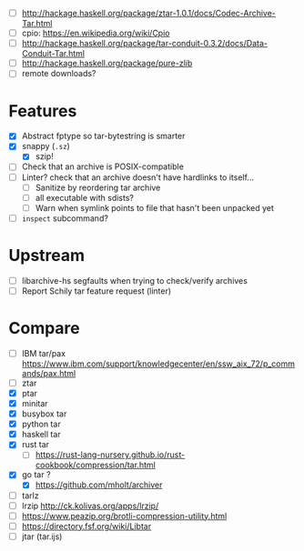- [ ] http://hackage.haskell.org/package/ztar-1.0.1/docs/Codec-Archive-Tar.html
- [ ] cpio: https://en.wikipedia.org/wiki/Cpio
- [ ] http://hackage.haskell.org/package/tar-conduit-0.3.2/docs/Data-Conduit-Tar.html
- [ ] http://hackage.haskell.org/package/pure-zlib
- [ ] remote downloads?
# Features
- [x] Abstract fptype so tar-bytestring is smarter
- [x] snappy (`.sz`)
  - [x] szip!
- [ ] Check that an archive is POSIX-compatible
- [ ] Linter? check that an archive doesn't have hardlinks to itself...
  - [ ] Sanitize by reordering tar archive
  - [ ] all executable with sdists?
  - [ ] Warn when symlink points to file that hasn't been unpacked yet
- [ ] `inspect` subcommand?
# Upstream
- [ ] libarchive-hs segfaults when trying to check/verify archives
- [ ] Report Schily tar feature request (linter)
# Compare
- [ ] IBM tar/pax https://www.ibm.com/support/knowledgecenter/en/ssw_aix_72/p_commands/pax.html
- [ ] ztar
- [x] ptar
- [x] minitar
- [x] busybox tar
- [x] python tar
- [x] haskell tar
- [x] rust tar
  - [ ] https://rust-lang-nursery.github.io/rust-cookbook/compression/tar.html
- [x] go tar ?
  - [x] https://github.com/mholt/archiver
- [ ] tarlz
- [ ] lrzip http://ck.kolivas.org/apps/lrzip/
- [ ] https://www.peazip.org/brotli-compression-utility.html
- [ ] https://directory.fsf.org/wiki/Libtar
- [ ] jtar (tar.ijs)

